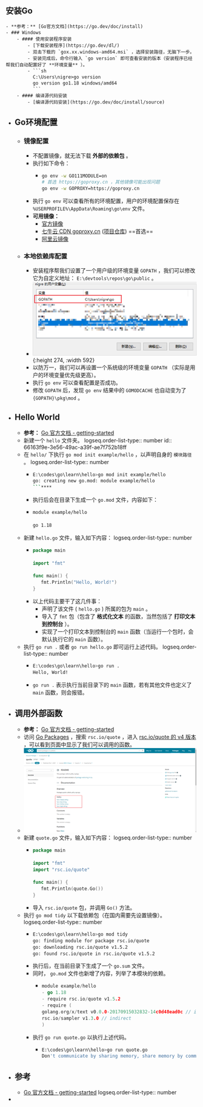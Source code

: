 ## 安装Go
	- **参考：** [Go官方文档](https://go.dev/doc/install)
	- ### Windows
		- #### 使用安装程序安装
			- [下载安装程序](https://go.dev/dl/)
			- 双击下载的 `gox.xx.windows-amd64.msi` ，选择安装路径，无脑下一步。
			- 安装完成后，命令行输入 `go version` 即可查看安装的版本（安装程序已经帮我们自动配置好了 **环境变量** ）。
			- ```sh
			  C:\Users\nigre>go version
			  go version go1.18 windows/amd64
			  ```
		- #### 编译源代码安装
			- [编译源代码安装](https://go.dev/doc/install/source)
- ## Go环境配置
	- ### 镜像配置
		- 不配置镜像，就无法下载 **外部的依赖包** 。
		- 执行如下命令：
			- ```sh
			  go env -w GO111MODULE=on
			  # 首选 https://goproxy.cn ，其他镜像可能出现问题
			  go env -w GOPROXY=https://goproxy.cn
			  ```
		- 执行 `go env` 可以查看所有的环境配置，用户的环境配置保存在 `%USERPROFILE%\AppData\Roaming\go\env`  文件。
		- **可用镜像：**
			- [官方镜像](https://goproxy.io/)
			- [七牛云 CDN goproxy.cn](https://goproxy.cn/) ([项目仓库](https://github.com/goproxy/goproxy.cn)) ==首选==
			- [阿里云镜像](https://mirrors.aliyun.com/goproxy/)
	- ### 本地依赖库配置
		- 安装程序帮我们设置了一个用户级的环境变量 `GOPATH` ，我们可以修改它为自定义地址： `E:\devtools\repos\go\public` 。
		- ![image.png](../assets/image_1712715747687_0.png){:height 274, :width 592}
		- 以防万一，我们可以再设置一个系统级的环境变量 `GOPATH` （实际是用户的环境变量优先级更高）。
		- 执行 `go env` 可以查看配置是否成功。
		- 修改 `GOPATH` 后，发现 `go env` 结果中的 `GOMODCACHE` 也自动变为了 `{GOPATH}\pkg\mod` 。
- ## Hello World
	- **参考：** [Go 官方文档 - getting-started](https://go.dev/doc/tutorial/getting-started)
	- 新建一个 `hello` 文件夹。
	  logseq.order-list-type:: number
	  id:: 66163f9e-3e56-49ac-a39f-ae7f752b18ff
	- 在 `hello/` 下执行 `go mod init example/hello` ，以声明自身的 `模块路径` 。
	  logseq.order-list-type:: number
		- ```sh
		  E:\codes\go\learn\hello>go mod init example/hello
		  go: creating new go.mod: module example/hello
		  ```****
		- 执行后会在目录下生成一个 `go.mod` 文件，内容如下：
		- ```sh
		  module example/hello
		  
		  go 1.18
		  ```
	- 新建 `hello.go` 文件，输入如下内容：
	  logseq.order-list-type:: number
		- ```go
		  package main
		  
		  import "fmt"
		  
		  func main() {
		     fmt.Println("Hello, World!")
		  }
		  ```
		- 以上代码主要干了这几件事：
			- 声明了该文件 ( `hello.go` ) 所属的包为 `main` 。
			- 导入了 `fmt` 包（包含了 **格式化文本** 的函数，当然包括了 **打印文本到控制台** ）。
			- 实现了一个打印文本到控制台的 `main` 函数（当运行一个包时，会默认执行它的 `main` 函数）。
	- 执行 `go run .` 或者 `go run hello.go` 即可运行上述代码。
	  logseq.order-list-type:: number
		- ```sh
		  E:\codes\go\learn\hello>go run .
		  Hello, World!
		  ```
		- `go run .` 表示执行当前目录下的 `main` 函数，若有其他文件也定义了 `main` 函数，则会报错。
- ## 调用外部函数
	- **参考：** [Go 官方文档 - getting-started](https://go.dev/doc/tutorial/getting-started)
	- 访问 [Go Packages](http://pkg.go.dev/) ，搜索 `rsc.io/quote` ，进入 [rsc.io/quote 的 v4 版本](https://pkg.go.dev/rsc.io/quote/v4) ，可以看到页面中显示了我们可以调用的函数。
	- ![image.png](../assets/image_1712715887484_0.png)
	- 新建 `quote.go` 文件，输入如下内容：
	  logseq.order-list-type:: number
		- ``` go
		  package main
		  
		  import "fmt"
		  import "rsc.io/quote"
		  
		  func main() {
		     fmt.Println(quote.Go())
		  }
		  ```
		- 导入 `rsc.io/quote` 包，并调用 `Go()` 方法。
	- 执行 `go mod tidy` 以下载依赖包（在国内需要先设置镜像）。
	  logseq.order-list-type:: number
		- ```sh
		  E:\codes\go\learn\hello>go mod tidy
		  go: finding module for package rsc.io/quote
		  go: downloading rsc.io/quote v1.5.2
		  go: found rsc.io/quote in rsc.io/quote v1.5.2
		  ```
		- 执行后，在当前目录下生成了一个 `go.sum` 文件。
		- 同时， `go.mod` 文件也新增了内容，列举了本模块的依赖。
			- ```go
			  module example/hello
			  - go 1.18
			  - require rsc.io/quote v1.5.2
			  - require (
			  golang.org/x/text v0.0.0-20170915032832-14c0d48ead0c // indirect
			  rsc.io/sampler v1.3.0 // indirect
			  )
			  ```
		- 执行 `go run quote.go` 以执行上述代码。
			- ```sh
			  E:\codes\go\learn\hello>go run quote.go
			  Don't communicate by sharing memory, share memory by communicating.
			  ```
- ## 参考
	- [Go 官方文档 - getting-started](https://go.dev/doc/tutorial/getting-started)
	  logseq.order-list-type:: number
-